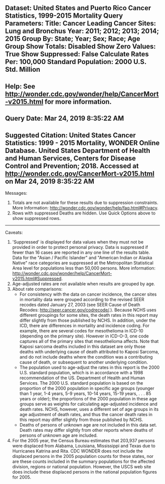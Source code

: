 Dataset: United States and Puerto Rico Cancer Statistics, 1999-2015 Mortality
Query Parameters:
Title: Cancer
Leading Cancer Sites: Lung and Bronchus
Year: 2011; 2012; 2013; 2014; 2015
Group By: State; Year; Sex; Race; Age Group
Show Totals: Disabled
Show Zero Values: True
Show Suppressed: False
Calculate Rates Per: 100,000
Standard Population: 2000 U.S. Std. Million
---
Help: See http://wonder.cdc.gov/wonder/help/CancerMort-v2015.html for more information.
---
Query Date: Mar 24, 2019 8:35:22 AM
---
Suggested Citation: United States Cancer Statistics: 1999 - 2015 Mortality, WONDER Online Database. United States Department of
Health and Human Services, Centers for Disease Control and Prevention; 2018. Accessed at
http://wonder.cdc.gov/CancerMort-v2015.html on Mar 24, 2019 8:35:22 AM
---
Messages:
1. Totals are not available for these results due to suppression constraints. More Information:
http://wonder.cdc.gov/wonder/help/faq.html#Privacy.
2. Rows with suppressed Deaths are hidden. Use Quick Options above to show suppressed rows.
---
Caveats:
1. 'Suppressed' is displayed for data values when they must not be provided in order to protect personal privacy. Data is
suppressed if fewer than 16 cases are reported in any one line of the results table. Data for the "Asian / Pacific Islander"
and "American Indian or Alaska Native" race categories are suppressed at the Metropolitan Statistical Area level for
populations less than 50,000 persons. More information: http://wonder.cdc.gov/wonder/help/CancerMort-v2015.html#Suppressed.
2. Age-adjusted rates are not available when results are grouped by age.
3. About rate comparisons: <ul><li> For consistency with the data on cancer incidence, the cancer sites in mortality data were
grouped according to the revised SEER recodes dated January 27, 2003 (see SEER Cause of Death Recodes:
http://seer.cancer.gov/codrecode/.). Because NCHS uses different groupings for some sites, the death rates in this report may
differ slightly from those published by NCHS. In addition, under the ICD, there are differences in mortality and incidence
coding. For example, there are several codes for mesothelioma in ICD-10 (depending on the primary site). However in ICD-O-3, one
code captures all of the primary sites that mesothelioma affects. Note that Kaposi sarcoma deaths included in this dataset are
only those deaths with underlying cause of death attributed to Kaposi Sarcoma, and do not include deaths where the condition was
a contributing cause of death, or subsequent to another underlying condition. </li><li> The population used to age-adjust the
rates in this report is the 2000 U.S. standard population, which is in accordance with a 1998 recommendation of the US.
Department of Health and Human Services. The 2000 U.S. standard population is based on the proportion of the 2000 population in
specific age groups (younger than 1 year, 1-4 years, 5-9 years, 10-14 years, 15-19 years, . . . 85 years or older); the
proportions of the 2000 population in these age groups serve as weights for calculating age-adjusted incidence and death rates.
NCHS, however, uses a different set of age groups in its age adjustment of death rates, and thus the cancer death rates in this
report may differ slightly from those published by NCHS. </li><li> Deaths of persons of unknown age are not included in this
data set. Death rates may differ slightly from other reports where deaths of persons of unknown age are included. </li></ul>
4. For the 2005 year, the Census Bureau estimates that 203,937 persons were displaced from Alabama, Louisiana, Mississippi and
Texas due to Hurricanes Katrina and Rita. CDC WONDER does not include the displaced persons in the 2005 population counts for
these states, nor are these counts included in the summary populations for the affected division, regions or national
population. However, the USCS web site does include these displaced persons in the national population figures for 2005.